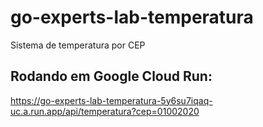 # go-experts-lab-temperatura
Sistema de temperatura por CEP

## Rodando em Google Cloud Run:
https://go-experts-lab-temperatura-5y6su7iqaq-uc.a.run.app/api/temperatura?cep=01002020
